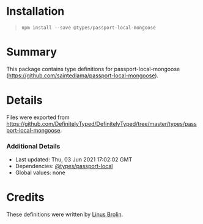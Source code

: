 # Installation
> `npm install --save @types/passport-local-mongoose`

# Summary
This package contains type definitions for passport-local-mongoose (https://github.com/saintedlama/passport-local-mongoose).

# Details
Files were exported from https://github.com/DefinitelyTyped/DefinitelyTyped/tree/master/types/passport-local-mongoose.

### Additional Details
 * Last updated: Thu, 03 Jun 2021 17:02:02 GMT
 * Dependencies: [@types/passport-local](https://npmjs.com/package/@types/passport-local)
 * Global values: none

# Credits
These definitions were written by [Linus Brolin](https://github.com/linusbrolin).
